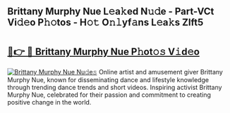 ## Brittany Murphy Nue L𝚎a𝚔ed N𝚞𝚍e - Part-VCt Vi𝚍𝚎o P𝚑𝚘tos - H𝚘𝚝 O𝚗𝚕yf𝚊ns L𝚎a𝚔s Zlft5

# <h2><a href="http://kf1tljz.oniu.top/?m=Brittany+Murphy+Nue">🔗👉 🔴 Brittany Murphy Nue P𝚑ot𝚘𝚜 V𝚒d𝚎o</a></h2>

[![Brittany Murphy Nue Nu𝚍e𝚜](https://i.imgur.com/0qMVB7G.gif)](http://kf1tljz.oniu.top/?m=Brittany+Murphy+Nue)
Online artist and amusement giver Brittany Murphy Nue, known for disseminating dance and lifestyle knowledge through trending dance trends and short videos. Inspiring activist Brittany Murphy Nue, celebrated for their passion and commitment to creating positive change in the world.  
